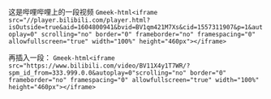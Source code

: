 这是哔哩哔哩上的一段视频
`Gmeek-html<iframe src="//player.bilibili.com/player.html?isOutside=true&aid=1604800941&bvid=BV1qm421M7Xs&cid=1557311907&p=1&autoplay=0" scrolling="no" border="0" frameborder="no" framespacing="0" allowfullscreen="true" width="100%" height="460px"></iframe>`

再插入一段：
`Gmeek-html<iframe src="https://www.bilibili.com/video/BV11X4y1T7WR/?spm_id_from=333.999.0.0&autoplay=0"scrolling="no" border="0" frameborder="no" framespacing="0" allowfullscreen="true" width="100%" height="460px"></iframe>`
